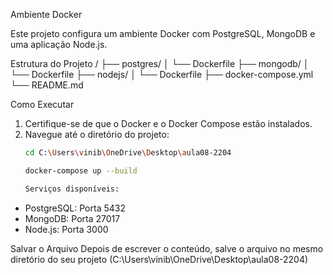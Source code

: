  Ambiente Docker

Este projeto configura um ambiente Docker com PostgreSQL, MongoDB e uma aplicação Node.js.

Estrutura do Projeto
/ ├── postgres/ │   └── Dockerfile ├── mongodb/ │   └── Dockerfile ├── nodejs/ │   └── Dockerfile ├── docker-compose.yml └── README.md

 Como Executar
1. Certifique-se de que o Docker e o Docker Compose estão instalados.
2. Navegue até o diretório do projeto:
   ```bash
   cd C:\Users\vinib\OneDrive\Desktop\aula08-2204

   docker-compose up --build

   Serviços disponíveis:
- PostgreSQL: Porta 5432
- MongoDB: Porta 27017
- Node.js: Porta 3000

Salvar o Arquivo
Depois de escrever o conteúdo, salve o arquivo no mesmo diretório do seu projeto (C:\Users\vinib\OneDrive\Desktop\aula08-2204)
